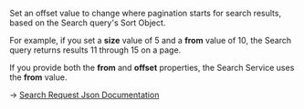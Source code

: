Set an offset value to change where pagination starts for search results, based on the Search query's Sort Object.

For example, if you set a **size** value of 5 and a **from** value of 10, the Search query returns results 11 through 15 on a page.

If you provide both the **from** and **offset** properties, the Search Service uses the **from** value.

→ [Search Request Json Documentation](https://docs.couchbase.com/server/current/search/search-request-params.html)